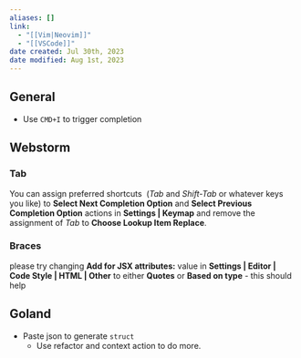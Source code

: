 ```yaml
---
aliases: []
link:
  - "[[Vim|Neovim]]"
  - "[[VSCode]]"
date created: Jul 30th, 2023
date modified: Aug 1st, 2023
---
```

## General
- Use `CMD+I` to trigger completion

## Webstorm
### Tab
You can assign preferred shortcuts  (_Tab_ and _Shift-Tab_ or whatever keys you like) to **Select Next Completion Option** and **Select Previous Completion Option** actions in **Settings | Keymap** and remove the assignment of _Tab_ to **Choose Lookup Item Replace**.

### Braces
please try changing **Add for JSX attributes:** value in **Settings | Editor | Code Style | HTML | Other** to either **Quotes** or **Based on type** - this should help

## Goland
- Paste json to generate `struct`
	- Use refactor and context action to do more.
